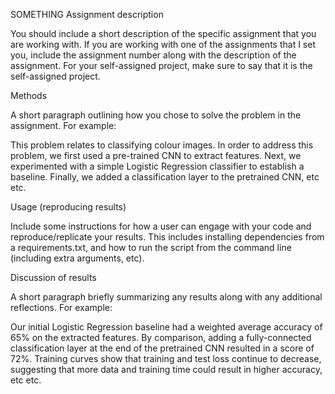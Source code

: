 SOMETHING
Assignment description

You should include a short description of the specific assignment that you are working with. If you are working with one of the assignments that I set you, include the assignment number along with the description of the assignment. For your self-assigned project, make sure to say that it is the self-assigned project.


Methods

A short paragraph outlining how you chose to solve the problem in the assignment. For example:

This problem relates to classifying colour images. In order to address this problem, we first used   a pre-trained CNN to extract features. Next, we experimented with a simple Logistic Regression classifier to establish a baseline. Finally, we added a classification layer to the pretrained CNN, etc etc.


Usage (reproducing results)

Include some instructions for how a user can engage with your code and reproduce/replicate your results. This includes installing dependencies from a requirements.txt, and how to run the script from the command line (including extra arguments, etc).


Discussion of results

A short paragraph briefly summarizing any results along with any additional reflections. For example:
	
Our initial Logistic Regression baseline had a weighted average accuracy of 65% on the extracted features. By comparison, adding a fully-connected classification layer at the end of the pretrained CNN resulted in a score of 72%. Training curves show that training and test loss continue to decrease, suggesting that more data and training time could result in higher accuracy, etc etc.
